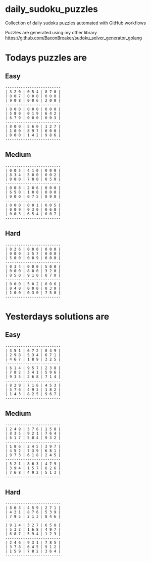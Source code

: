 
# daily_sudoku_puzzles 

Collection of daily sudoku puzzles automated with GitHub workflows 

Puzzles are generated using my other library https://github.com/BaconBreaker/sudoku_solver_generator_golang 
 

# Todays puzzles are 

## Easy 

```
-------------------------
| 3 2 0 | 0 5 4 | 8 7 0 | 
| 0 0 7 | 0 0 0 | 0 0 0 | 
| 9 0 8 | 0 0 6 | 2 0 0 | 
-------------------------
| 0 0 0 | 0 0 0 | 0 0 0 | 
| 5 8 0 | 0 1 9 | 6 4 2 | 
| 6 7 9 | 0 0 0 | 0 0 3 | 
-------------------------
| 8 0 0 | 5 6 0 | 1 2 7 | 
| 1 0 0 | 8 9 7 | 0 0 0 | 
| 0 0 0 | 1 4 2 | 9 8 6 | 
-------------------------
```
## Medium 

```
-------------------------
| 0 0 5 | 4 1 0 | 0 0 0 | 
| 8 3 4 | 5 0 0 | 0 0 2 | 
| 0 0 0 | 7 0 0 | 0 5 0 | 
-------------------------
| 0 0 8 | 2 0 6 | 0 0 0 | 
| 6 5 0 | 1 0 0 | 0 0 0 | 
| 0 0 0 | 0 7 5 | 8 9 0 | 
-------------------------
| 0 0 0 | 0 0 1 | 0 0 5 | 
| 0 0 9 | 0 3 0 | 0 6 0 | 
| 0 0 3 | 6 5 4 | 0 0 7 | 
-------------------------
```
## Hard 

```
-------------------------
| 0 2 6 | 0 0 0 | 0 0 0 | 
| 0 0 0 | 2 5 7 | 0 0 0 | 
| 5 0 0 | 0 0 9 | 0 0 0 | 
-------------------------
| 0 3 4 | 0 0 0 | 5 0 0 | 
| 0 0 0 | 8 0 0 | 3 2 0 | 
| 0 5 0 | 9 1 0 | 0 7 0 | 
-------------------------
| 0 0 0 | 5 0 2 | 0 0 6 | 
| 0 4 0 | 0 0 0 | 0 3 0 | 
| 1 0 0 | 0 3 0 | 7 5 0 | 
-------------------------
```
# Yesterdays solutions are 

## Easy 

```
-------------------------
| 3 5 1 | 6 7 2 | 8 4 9 | 
| 2 9 8 | 5 3 4 | 6 7 1 | 
| 4 6 7 | 1 8 9 | 3 2 5 | 
-------------------------
| 6 1 4 | 9 5 7 | 2 3 8 | 
| 7 8 2 | 3 4 1 | 5 9 6 | 
| 9 3 5 | 2 6 8 | 7 1 4 | 
-------------------------
| 8 2 9 | 7 1 6 | 4 5 3 | 
| 5 7 6 | 4 9 3 | 1 8 2 | 
| 1 4 3 | 8 2 5 | 9 6 7 | 
-------------------------
```
## Medium 

```
-------------------------
| 2 4 9 | 3 7 6 | 1 5 8 | 
| 8 3 5 | 9 2 1 | 7 6 4 | 
| 6 1 7 | 5 8 4 | 9 3 2 | 
-------------------------
| 1 8 6 | 2 4 5 | 3 9 7 | 
| 4 5 2 | 7 3 9 | 6 8 1 | 
| 9 7 3 | 6 1 8 | 2 4 5 | 
-------------------------
| 5 2 1 | 8 6 3 | 4 7 9 | 
| 3 9 4 | 1 5 7 | 8 2 6 | 
| 7 6 8 | 4 9 2 | 5 1 3 | 
-------------------------
```
## Hard 

```
-------------------------
| 8 6 3 | 4 5 9 | 2 7 1 | 
| 4 2 1 | 8 7 6 | 5 3 9 | 
| 7 9 5 | 2 1 3 | 8 4 6 | 
-------------------------
| 9 1 4 | 3 2 7 | 6 5 8 | 
| 5 3 2 | 1 6 8 | 4 9 7 | 
| 6 8 7 | 5 9 4 | 1 2 3 | 
-------------------------
| 2 4 6 | 9 3 1 | 7 8 5 | 
| 3 7 8 | 6 4 5 | 9 1 2 | 
| 1 5 9 | 7 8 2 | 3 6 4 | 
-------------------------
```
